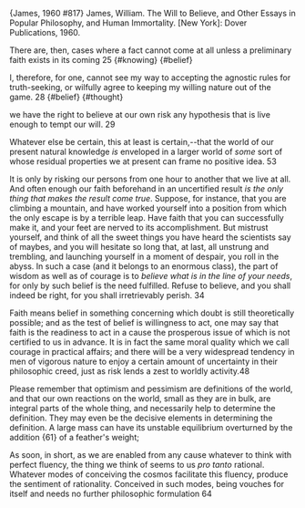 ﻿{James, 1960 #817}
James, William. The Will to Believe, and Other Essays in Popular Philosophy, and Human Immortality. [New York]: Dover Publications, 1960.

There are, then, cases where a fact cannot come at all unless a preliminary faith exists in its coming 25 {#knowing} {#belief}

I, therefore, for one, cannot see my way to accepting the agnostic rules for truth-seeking, or wilfully agree to keeping my willing nature out of the game. 28 {#belief} {#thought}

we have the right to believe at our own risk any hypothesis that is live enough to tempt our will. 29

Whatever else be certain, this at least is certain,--that the world of our present natural knowledge _is_ enveloped in a larger world of _some_ sort of whose residual properties we at present can frame no positive idea. 53

It is only by risking our persons from one hour to another that we live at all. And often enough our faith beforehand in an uncertified result _is the only thing that makes the result come true_. Suppose, for instance, that you are climbing a mountain, and have worked yourself into a position from which the only escape is by a terrible leap. Have faith that you can successfully make it, and your feet are nerved to its accomplishment. But mistrust yourself, and think of all the sweet things you have heard the scientists say of maybes, and you will hesitate so long that, at last, all unstrung and trembling, and launching yourself in a moment of despair, you roll in the abyss. In such a case (and it belongs to an enormous class), the part of wisdom as well as of courage is to _believe what is in the line of your needs_, for only by such belief is the need fulfilled. Refuse to believe, and you shall indeed be right, for you shall irretrievably perish. 34

Faith means belief in something concerning which doubt is still theoretically possible; and as the test of belief is willingness to act, one may say that faith is the readiness to act in a cause the prosperous issue of which is not certified to us in advance. It is in fact the same moral quality which we call courage in practical affairs; and there will be a very widespread tendency in men of vigorous nature to enjoy a certain amount of uncertainty in their philosophic creed, just as risk lends a zest to worldly activity.48

Please remember that optimism and pessimism are definitions of the world, and that our own reactions on the world, small as they are in bulk, are integral parts of the whole thing, and necessarily help to determine the definition. They may even be the decisive elements in determining the definition. A large mass can have its unstable equilibrium overturned by the addition {61} of a feather's weight;


As soon, in short, as we are enabled from any cause whatever to think with perfect fluency, the thing we think of seems to us _pro tanto_ rational. Whatever modes of conceiving the cosmos facilitate this fluency, produce the sentiment of rationality. Conceived in such modes, being vouches for itself and needs no further philosophic formulation 64
